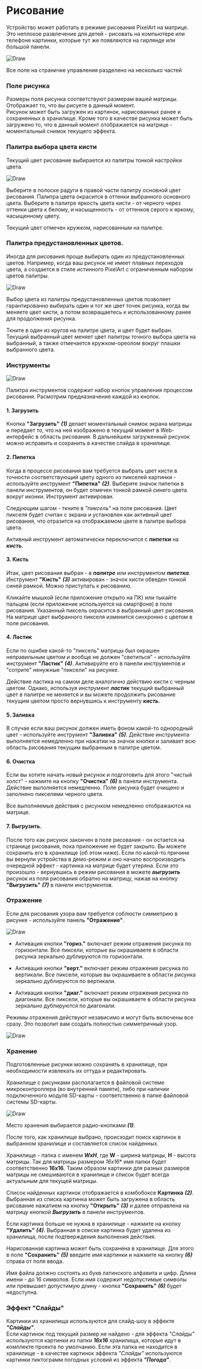 # Рисование

Устройство может работать в режиме рисования PixelArt на матрице. 
Это неплохое развлечение для детей - рисовать на компьютере или телефоне картинки, 
которые тут же появляются на гирлянде или большой панели.  

![Draw](https://github.com/vvip-68/LedPanelWiFi/blob/main/wiki/Draw/p01.png)  

Все поле на страничке управления разделено на несколько частей  

### Поле рисунка

Размеры поля рисунка соответствуют размерам вашей матрицы. Отображает то, что вы рисуете в данный момент.  
Рисунок может быть загружен из картинок, нарисованных ранее и сохраненных в хранилище. Кроме того в качестве рисунка
может быть загружено то, что в данный момент отображается на матрице - моментальный снимок текущего эффекта.  

### Палитра выбора цвета кисти

Текущий цвет рисование выбирается из палитры тонкой настройки цвета.

![Draw](https://github.com/vvip-68/LedPanelWiFi/blob/main/wiki/Draw/p02.png)  

Выберите в полоске радуги в правой части палитру основной цвет рисования. 
Палитра цвета окрасится в оттенки выбранного основного цвета. 
Выберите в палитре яркость цвета кисти - от черного через оттенки цвета к белому,
и насыщенность - от оттенков серого к яркому, насыщенному цвету.

Текущий цвет отмечен кружком, нарисованным на палитре.

### Палитра предустановленных цветов.

Иногда для рисования проще выбирать один из предустановленных цветов.
Например, когда ваш рисунок не имеет плавных переходов цвета, а создается
в стиле истинного PixelArt с ограниченным набором цветов палитры.  

![Draw](https://github.com/vvip-68/LedPanelWiFi/blob/main/wiki/Draw/p03.png)  

Выбор цвета из палитры предустановленных цветов позволяет гарантированно
выбирать один и тот же цвет точек рисунка, когда вы меняете цвет кисти, а потом возвращаетесь
к использованному ранее для продолжения рисунка.  

Ткните в один из кругов на палитре цвета, и цвет будет выбран.
Текущий выбранный цвет меняет цвет палитры точного выбора цвета на выбранный, а также
отмечается кружком-ореолом вокруг плашки выбранного цвета.  

### Инструменты

![Draw](https://github.com/vvip-68/LedPanelWiFi/blob/main/wiki/Draw/p04.png)  

Палитра инструментов содержит набор кнопок управления процессом рисования. 
Расмотрим предназначение каждой из кнопок.

#### 1. Загрузить

Кнопка **"Загрузить"** ***(1)*** делает моментальный снимок экрана матрицы и передает то, что на ней изображено
в текущий момент в Web-интерфейс в область рисования. В дальнейшем загруженный рисунок можно исправить и
сохранить в качестве слайда в хранилище.

#### 2. Пипетка

Когда в процессе рисования вам требуется выбрать цвет кисти в точности соответствующий цвету одного 
из пикселей картинки - используйте инструмент **"Пипетка"** ***(2)***. 
Выберите значок пипетки в панели инструментов, он будет отмечен тонкой рамкой синего цвета вокруг иконки. 
Инструмент активирован.  

Следующим шагом - ткните в *"пиксель"* на поле рисования. Цвет пикселя будет считан с экрана и
установлен как активный цвет рисования, что отразится на отображаемом цвете в палитре выбора цвета.  

Активный инструмент автоматически переключится с ***пипетки*** на ***кисть***.

#### 3. Кисть

Итак, цвет рисования выбран - в ***палитре*** или инструментом ***пипетка***.
Инструмент **"Кисть"** ***(3)*** активирован - значок кисти обведен тонкой синей рамкой. 
Можно приступать к рисованию.  

Кликайте мышкой (если приложение открыто на ПК) или тыкайте пальцем (если приложение используется на смартфоне)
в поле рисования. Указанный пиксель окрасится в выбранный цвет рисования. 
На матрице цвет выбранного пикселя изменится синхронно с цветом в поле рисования.  

#### 4. Ластик

Если по ошибке какой-то "пиксель" матрицы был окрашен неправильным цветом и вообще не должен "светиться" - 
используйте инструмент **"Ластик"** ***(4)***. Активируйте его в панели инструментов и "сотрите" ненужные
"пиксели" на рисунке.  

Действие ластика на самом деле аналогично действию кисти с черным цветом. Однако, используя инструмент ***ластик***
текущий выбранный цвет в палитре не меняется и вы можете продолжить рисование текущим цветом просто вернувшись
к инструменту ***кисть***.

#### 5. Заливка

В случае если ваш рисунок должен иметь фоном какой-то однородный цвет -  используйте инструмент **"Заливка"** ***(5)***.
Действие инструмента выполняется немедленно при нажатии на значок кнопки и заливает всю область рисования 
текущим выбранным в палитре цветом.  

#### 6. Очистка

Если вы хотите начать новый рисунок и подготовить для этого "чистый холст" - нажмите на кнопку **"Очистка"** ***(6)***
в панели инструмента. Действие выполняется немедленно. Поле рисунка будет очищено и заполнено пикселями черного цвета.  

Все выполняемые действия с рисунком немедленно отображаются на матрице.  

#### 7. Выгрузить.

После того как рисунок закончен в поле рисования - он остается на странице рисования, пока приложение не будет закрыто.
Вы можете сохранить его в хранилище (об этом ниже). Если по какой-то причине вы вернули устройства в демо-режим 
и оно начало воспроизводить очередной эффект - картинка на матрице будет утеряна. Если это произошло - 
вернувшись в режим рисования в можете ***выгрузить*** рисунок из поля рисования обратно на матрицу, 
нажав на кнопку **"Выгрузить"** ***(7)*** в панели инструментов.

### Отражение

Если для рисования узора вам требуется соблюсти симметрию в рисунке - используйте панель **"Отражение"**.  

![Draw](https://github.com/vvip-68/LedPanelWiFi/blob/main/wiki/Draw/p05.png)  

- Активация кнопки **"гориз."** включает режим отражения рисунка по горизонтали. Все пиксели, которые вы окрашиваете
  в области рисунка зеркально дублируются по горизонтали.  

- Активация кнопки **"верт."** включает режим отражения рисунка по вертикали. Все пиксели, которые вы окрашиваете
  в области рисунка зеркально дублируются по вертикали.  

- Активация кнопки **"диаг."** включает режим отражения рисунка по диагонали. Все пиксели, которые вы окрашиваете
  в области рисунка зеркально дублируются по диагонали.  

Режимы отражения действуют независимо и могут быть включены все сразу. Это позволит вам создать полностью 
симметричный узор.  

![Draw](https://github.com/vvip-68/LedPanelWiFi/blob/main/wiki/Draw/p06.png)  

### Хранение

Подготовленные рисунки можно сохранять в хранилище, при необходимости извлекать их оттуда и редактировать.  

Хранилище с рисунками располагается в файловой системе микроконтроллера (во внутренней памяти), 
либо при наличии подключенного модуля SD-карты - соответственно в папке файловой системы SD-карты.  

![Draw](https://github.com/vvip-68/LedPanelWiFi/blob/main/wiki/Draw/p07.png)  

Место хранения выбирается радио-кнопками ***(1)***.

После того, как хранилище выбрано, происходит поиск картинок в выбранном хранилище и составляется список найденных.  

Хранилище - папка с именем ***WxH***, где **W** - ширина матрицы, **H** - высота матрицы. Так для матрицы размером *16х16**
имя папки будет соответственно **16x16**. Таким образом картинки для разных размеров матрицы не смешиваются в 
хранилище и список будет всегда актуальным для текущей матрицы.  

Список найденных картинок отображается в комбобоксе **Картинка** ***(2)***. Выбранная из списка картинка может быть
загружена в область рисование нажатием на кнопку **"Открыть"** ***(3)*** и далее отправлена на матрицу кнопкой
***Выгрузить*** в панели инструментов.  

Если картинка больше не нужна в хранилище - нажмите на кнопку **"Удалить"** ***(4)***. Выбранная в списке картинка будет удалена
из хранилища, после подтверждения выполнения действия.  

Нарисованная картинка может быть сохранена в хранилище. Для этого в поле **"Сохранить"** ***(5)*** введите имя картинки и
нажмите на кнопку ***(6)*** справа от поля ввода.  

Имя файла должно состоять из букв латинского алфавита и цифр. Длина имени - до 16 символов. Если имя содержит
недопустимые символы или превышает допустимую длину - кнопка **"Сохранить"** ***(6)*** будет недоступна.

### Эффект "Слайды"

Картинки из хранилища используются для слайд-шоу в эффекте ***"Слайды"***.  
Если картинок под текущий размер не найдено - для эффекта *"Слайды"* используются картинки из папки ***16x16***
хранилища, которые идут в комплекте проекта по умолчанию. Если эта папка не находится в хранилище - в качестве картинок эффекта *"Слайды"*
используются картинки пиктограмм погодных условий из эффекта ***"Погода"***.


